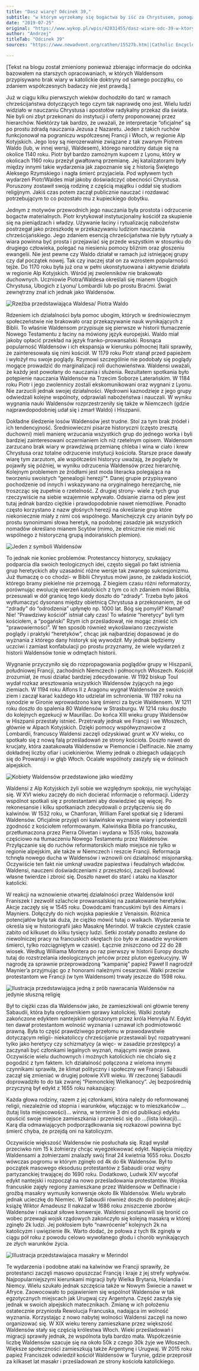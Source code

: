 ```yaml
---
title: "Dasz wiarę? Odcinek 39,"
subtitle: "w którym wyrzekamy się bogactwa by iść za Chrystusem, pomagamy ubogim i tłumaczymy Nowy Testament- za co spotyka nas kilkaset lat prześladowań."
date: "2019-07-25"
original: "https://www.wykop.pl/wpis/42831455/dasz-wiare-odc-39-w-ktorym-wyrzekamy-sie-bogactwa-/"
author: "Andrzej"
titleTab: "Odcinek 39"
sources: "https://www.newadvent.org/cathen/15527b.htm||Catholic Encyclopedia: Waldenses   http://www.waldensian.info/History.htm||Waldensian.info: History   https://en.wikipedia.org/wiki/Waldensians||Wikipedia: Waldensians   https://en.wikipedia.org/wiki/Piedmontese_Easter||Wikipedia: Piedmontese Easter"

---
```


[Tekst na blogu został zmieniony ponieważ zbierając informacje do odcinka bazowałem na starszych opracowaniach, w których Waldensom przypisywano brak wiary w katolickie doktryny od samego początku, co zdaniem współczesnych badaczy nie jest prawdą.]

Już w ciągu kilku pierwszych wieków dochodziło do tarć w ramach chrześcijaństwa dotyczących tego czym tak naprawdę ono jest. Wielu ludzi widziało w nauczaniu Chrystusa i apostołów radykalny przekaz dla świata. Nie byli oni zbyt przekonani do instytucji i oferty proponowanej przez hierarchów. Niektórzy tak bardzo, że uważali, że interpretacje “oficjalne” są po prostu zdradą nauczania Jezusa z Nazaretu. Jeden z takich ruchów funkcjonował na pograniczu współczesnej Francji i Włoch, w regionie Alp Kotyjskich. Jego losy są nierozerwalnie związane z tak zwanym Piotrem Waldo (lub, w innej wersji, Waldesem), którego narodziny datuje się na okolice 1140 roku. Piotr był bardzo zamożnym kupcem z Lyonu, który w okolicach 1160 roku przeżył gwałtowną przemianę. Jej katalizatorami były między innymi takie wydarzenia jak zapoznanie się z historią Świętego Aleksego Rzymskiego i nagła śmierć przyjaciela. Pod wpływem tych wydarzeń Piotr/Waldes miał jakoby doświadczyć obecności Chrystusa. Poruszony zostawił swoją rodzinę z częścią majątku i oddał się studiom religijnym. Jakiś czas potem zaczął publicznie nauczać i rozdawać potrzebującym to co pozostało mu z kupieckiego dobytku.

Jednym z motywów przewodnich jego nauczania była prostota i odrzucenie bogactw materialnych. Piotr krytykował instytucjonalny kościół za skupienie się na pieniądzach i władzy. Używanie łaciny i rytualizację nabożeństw postrzegał jako przeszkodę w przekazywaniu ludziom nauczania chrześcijańskiego. Jego zdaniem esencją chrześcijaństwa nie były rytuały a wiara powinna być prosta i przejawiać się przede wszystkim w stosunku do drugiego człowieka, polegać na niesieniu pomocy bliźnim oraz głoszeniu ewangelii. Nie jest pewne czy Waldo działał w ramach już istniejącej grupy czy dał początek nowej. Tak czy inaczej stał on za wzrostem popularności tejże. Do 1170 roku była już ona w pełni ukonstytuowana i aktywnie działała w regionie Alp Kotyjskich. Wśród jej zwolenników nie brakowało duchownych. Uczniowie Piotra/Waldesa określali się mianem Ubogich Chrystusa, Ubogich z Lyonu/ Lombardii lub po prostu Braćmi. Świat zewnętrzny znał ich jednak jako Waldensów.

![Rzeźba przedstawiająca Waldesa/ Piotra Waldo](../images/odc39/waldo.jpg "Rzeźba przedstawiająca Waldesa/ Piotra Waldo.")

Rdzeniem ich działalności była pomoc ubogim, których w średniowiecznym społeczeństwie nie brakowało oraz przekazywanie nauk wynikających z Biblii. To właśnie Waldensom przypisuje się pierwsze w historii tłumaczenie Nowego Testamentu z łaciny na mówiony język europejski. Waldo miał jakoby opłacić przekład na język franko-prowansalski. Rosnąca popularność Waldensów i ich ekspansja w kierunku północnej Italii sprawiły, że zainteresowała się nimi kościół. W 1179 roku Piotr stanął przed papieżem i wyłożył mu swoje poglądy. Rzymowi szczególnie nie podobały się poglądy mogące prowadzić do marginalizacji roli duchowieństwa. Waldensi uważali, że każdy jest powołany do nauczania i służenia. Rezultatem spotkania było potępienie nauczania Waldensów na Trzecim Soborze Laterańskim. W 1184 roku Piotr i jego zwolennicy zostali ekskomunikowani oraz wygnani z Lyonu. Nie zarzucili jednak swojej działalności. Wędrowni kaznodzieje z jego grupy odwiedzali kolejne wspólnoty, odprawiali nabożeństwa i nauczali. W wyniku wygnania nauki Waldensów rozprzestrzeniły się także w Niemczech (gdzie najprawdopodobniej udał się i zmarł Waldo) i Hiszpanii.

Dokładne śledzenie losów Waldensów jest trudne. Stoi za tym brak źródeł i ich tendencyjność. Średniowieczni pisarze historyczni (często zresztą duchowni) mieli manierę wrzucania wszystkich grup do jednego worka i byli bardziej zainteresowani oczernianiem ich niż rzetelnym opisem. Waldensom zarzucano brak wiary w prawdziwą przemianę chleba i wina w ciało i krew Chrystusa oraz totalne odrzucenie instytucji kościoła. Starsze prace dawały wiarę tym zarzutom, ale współcześni historycy uważają, że poglądy te pojawiły się później, w wyniku odrzucenia Waldensów przez hierarchię. Kolejnym problemem ze źródłami jest moda literacka polegająca na tworzeniu swoistych “genealogii herezji”*. Danej grupie przypisywano pochodzenie od innych i wskazywano na oryginalnego herezjarchę, nie troszcząc się zupełnie o rzetelność. Z drugiej strony- wiele z tych grup rzeczywiście na siebie wzajemnie wpływało. Odsianie ziarna od plew jest tutaj jednak bardzo ciężkie i prawdopodobnie nawet niemożliwe. Ponadto często korzystano z nazw głośnych herezji na określanie grup które niekoniecznie miały z nimi coś wspólnego. Manichejczyk czy arianin były po prostu synonimami słowa heretyk, na podobnej zasadzie jak wszystkich nomadów określano mianem Scytów (mimo, że etnicznie nie mieli nic wspólnego z historyczną grupą indoirańskich plemion).

![Jeden z symboli Waldensów](../images/odc39/lucet.jpg "Jeden z symboli Waldensów.")

To jednak nie koniec problemów. Protestanccy historycy, szukający podparcia dla swoich teologicznych idei, często sięgali po fakt istnienia grup heretyckich aby uzasadnić różne wersje tak zwanego sukcesjonizmu. Już tłumaczę o co chodzi- w Biblii Chrystus mówi jasno, że zakłada kościół, którego bramy piekielne nie przemogą. Z biegiem czasu różni reformatorzy, porównując ewolucję wierzeń katolickich z tym co ich zdaniem mówi Biblia, przesuwali w dół granicę tego kiedy doszło do “zdrady”. Trzeba było jakoś wytłumaczyć dysonans między obietnicą Chrystusa a przekonaniem, że od “zdrady” do “odrodzenia” upłynęło np. 1000 lat. Bóg się pomylił? Kłamał? Nie! “Prawdziwy kościół” istniał cały czas! To właśnie “heretycy” byli tym kościołem, a “pogański” Rzym ich prześladował, nie mogąc znieść ich “prawowierności”. W ten sposób również wykoślawiano rzeczywiste poglądy i praktyki “heretyków”, chcąc jak najbardziej dopasować je do wyznania z którego dany historyk się wywodził. My jednak będziemy uczciwi i zamiast konfabulacji po prostu przyznamy, że wiele wydarzeń z historii Waldensów tonie w odmętach historii.

Wygnanie przyczyniło się do rozpropagowania poglądów grupy w Hiszpanii, południowej Francji, zachodnich Niemczech i północnych Włoszech. Kościół zrozumiał, że musi działać bardziej zdecydowanie. W 1192 biskup Toul wydał rozkaz aresztowania wszystkich Waldensów żyjących na jego ziemiach. W 1194 roku Alfons II z Aragonu wygnał Waldensów ze swoich ziem i zaczął karać każdego kto udzielał im schronienia. W 1197 roku na synodzie w Gironie wprowadzono karę śmierci za bycie Waldensem. W 1211 roku doszło do spalenia 80 Waldensów w Strasburgu. W 1214 roku doszło do kolejnych egzekucji w Maurillac. Do końca XIII wieku grupy Waldensów w Hiszpanii przestały istnieć. Przetrwały jednak we Francji i we Włoszech, głównie w Alpach Kotyjskich. Dzięki pomocy współwyznawców z Lombardii, francuscy Waldensi zaczęli odzyskiwać grunt w XV wieku, co spotkało się z nową falą prześladowań ze strony kościoła. Doszło nawet do krucjaty, która zaatakowała Waldensów w Piemoncie i Delfinacie. Nie znamy dokładnej liczby ofiar i uciekinierów. Wiemy jednak o zbiegach udających się do Prowansji i w głąb Włoch. Ocalałe wspólnoty zaszyły się w dolinach alpejskich.

![Kobiety Waldensów przedstawione jako wiedźmy](../images/odc39/witch.jpg "Kobiety Waldensów przedstawione jako wiedźmy.")

Waldensi z Alp Kotyjskich żyli sobie we względnym spokoju, nie wychylając się. W XVI wieku zaczęły do nich docierać informacje o reformacji. Liderzy wspólnot spotkali się z protestantami aby dowiedzieć się więcej. Po rekonesansie i kilku spotkaniach zdecydowali o przyłączeniu się do kalwinów. W 1532 roku, w Chanforan, William Farel spotkał się z liderami Waldensów. Oficjalnie przyjęli oni kalwińskie wyznanie wiary i potwierdzili zgodność z kościołem reformowanym. Kalwińska Biblia po francusku, przetłumaczona przez Pierra Olivetan i wydana w 1535 roku, bazowała częściowo na tłumaczeniu Nowego Testamentu przez Waldensów. Przyłączanie się do ruchów reformatorskich miało miejsce nie tylko w regionie alpejskim, ale także w Niemczech i reszcie Francji. Reformacja tchnęła nowego ducha w Waldensów i wznowili oni działalność misjonarską. Oczywiście ten fakt nie umknął uwadze papiestwa i feudalnych władców. Waldensi, nauczeni doświadczeniami z przeszłości, zaczęli budować własne twierdze i zbroić się. Doszło nawet do starć i ataku na klasztor katolicki.

W reakcji na wznowienie otwartej działalności przez Waldensów król Franiszek I zezwolił szlachcie prowansalskiej na zaatakowanie heretyków. Akcje zaczęły się w 1545 roku. Dowódcami francuskimi byli des Aimars i Mayniers. Dołączyły do nich wojska papieskie z Venaissin. Różnica potencjałów była tak duża, że ciężko mówić tutaj o walkach. Wydarzenia te określa się w historiografii jako Masakrę Merindol. W trakcie czystek czasie zabito od kilkuset do kilku tysięcy ludzi. Setki zostały ponadto zesłane do niewolniczej pracy na francuskich okrętach (co było w zasadzie wyrokiem śmierci, tylko rozciągniętym w czasie). Łącznie zniszczono od 22 do 28 wiosek. Według Williama Montera po raz pierwszy w historii Europy doszło tutaj do rozstrzelania ideologicznych jeńców przez pluton egzekucyjny. W nagrodę za sprawnie przeprowadzoną “kampanię” papież Paweł II nagrodził Maynier’a przyjmując go z honorami należnymi cesarzowi. Walki przeciw protestantom we Francji (w tym Waldensom) trwały jeszcze do 1598 roku.

![Ilustracja przedstawiająca jedną z prób nawracania Waldensów na jedynie słuszną religię](../images/odc39/easter.jpg "Ilustracja przedstawiająca jedną z prób nawracania Waldensów na jedynie słuszną religię.")

Był to ciężki czas dla Waldensów jako, że zamieszkiwali oni głównie tereny Sabaudii, która była orędownikiem sprawy katolickiej. Walki zostały zakończone edyktem nantejskim ogłoszonym przez króla Henryka IV. Edykt ten dawał protestantom wolność wyznania i uznawał ich podmiotowość prawną. Była to część prawdziwego przełomu w prawodawstwie dotyczącym religii- niekatoliccy chrześcijanie przestawali być rozpatrywani tylko jako heretycy czy schizmatycy (a więc- w zasadzie przestępcy) a zaczynali być członkami legalnych wyznań, mającymi swoje prawa. Oczywiście wielu duchownych i możnych katolickich nie chciało się z pogodzić z tym faktem. Ich działalność połączona z wieloma innymi czynnikami sprawiła, że klimat polityczny i społeczny we Francji i Sabaudii zaczął się zmieniać w drugiej połowie XVII wieku. W rzeczonej Sabaudii doprowadziło to do tak zwanej “Piemonckiej Wielkanocy”. Jej bezpośrednią przyczyną był edykt z 1655 roku nakazujący:

Każda głowa rodziny, razem z jej członkami, która należy do reformowanej religii, niezależnie od stopnia i warunków, włączając w to mieszkańców ...(tutaj lista miejscowości)... winna, w terminie 3 dni od publikacji edyktu opuścić swoje miejsce zamieszkania i przenieść się do ...(lista lokacji)... Karą dla odmawiających podporządkowania się rozkazowi powinna być śmierć chyba, że przejdą oni na katolicyzm. 

Oczywiście większość Waldensów nie posłuchała się. Rząd wysłał przeciwko nim 15 k żołnierzy chcąc wyegzekwować edykt. Napięcia między Waldensami a żołnierzami znalazły swój finał 24 kwietnia 1655 roku. Doszło wówczas pogromu w którym zginęło od 4k do 6k Waldensów. Był to początek masowego eksodusu protestantów z Sabaudii oraz wojny partyzanckiej trwającej do 1690 roku. Dodatkowo, Ludwik XIV wycofał edykt nantejski i rozpoczął na nowo prześladowania protestantów. Wojska francuskie zajęły regiony zamieszkane przez Waldensów w Delfinacie i groźbą masakry wymusiły konwersje około 8k Waldensów. Wielu wybrało jednak ucieczkę do Niemiec. W Sabaudii również doszło do podobnej akcji- książę Wiktor Amadeusz II nakazał w 1686 roku zniszczenie zborów Waldensów i nakazał siłowe konwersje. Waldensi postanowili się bronić co wobec przewagi wojsk rządowych zakończyło się kolejną masakrą w której zginęło 2k ludzi. Jej pokłosiem było “nawrócenie” kolejnych 2k na katolicyzm i uwięzienie 8k. Warto dodać, że połowa z tych 8k zginęła w ciągu pół roku z powodu celowo wywołanego głodu i chorób wynikających ze złych warunków życia.

![IIlustracja przedstawiajaca masakry w Merindol](../images/odc39/merindol.jpg "Ilustracja przedstawiajaca masakry w Merindol.")

Te wydarzenia i podobne ataki na kalwinów we Francji sprawiły, że protestanci zaczęli masowo opuszczać Francję i kraje z jej strefy wpływów. Najpopularniejszymi kierunkami migracji były Wielka Brytania, Holandia i Niemcy. Wielu szukało jednak szczęścia także w Nowym Świecie a nawet w Afryce. Zaowocowało to pojawieniem się wspólnot Waldensów w tak egzotycznych miejscach jak Urugwaj czy Argentyna. Część zaszyła się jednak w swoich alpejskich matecznikach. Zmianę w ich położeniu ostatecznie przyniosła Rewolucja Francuska, nadająca im wolność wyznania. Korzystając z nowo nabytej wolności Waldensi zaczęli na nowo organizować się. W XIX wieku tereny zamieszkane przez większość Waldensów stały się częścią królestwa Włoch. Wieki prześladowań i migracji sprawiły jednak, że wspólnota była bardzo mała. Współcześnie liczbę Waldensów szacuje się na około 50k z czego 30k żyje we Włoszech. Większe społeczności zamieszkują także Argentynę i Urugwaj. W 2015 roku papież Franciszek odwiedził kościół Waldensów w Turynie, gdzie przeprosił za kilkaset lat masakr i prześladowań ze strony kościoła katolickiego.

